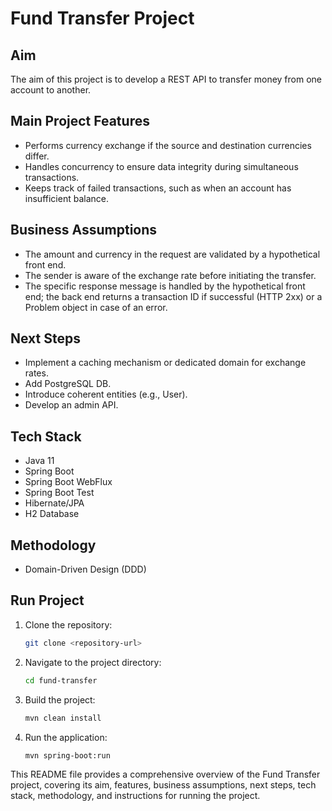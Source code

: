 # Fund Transfer Project

## Aim
The aim of this project is to develop a REST API to transfer money from one account to another.

## Main Project Features
- Performs currency exchange if the source and destination currencies differ.
- Handles concurrency to ensure data integrity during simultaneous transactions.
- Keeps track of failed transactions, such as when an account has insufficient balance.

## Business Assumptions
- The amount and currency in the request are validated by a hypothetical front end.
- The sender is aware of the exchange rate before initiating the transfer.
- The specific response message is handled by the hypothetical front end; the back end returns a transaction ID if successful (HTTP 2xx) or a Problem object in case of an error.

## Next Steps
- Implement a caching mechanism or dedicated domain for exchange rates.
- Add PostgreSQL DB.
- Introduce coherent entities (e.g., User).
- Develop an admin API.

## Tech Stack
- Java 11
- Spring Boot
- Spring Boot WebFlux
- Spring Boot Test
- Hibernate/JPA
- H2 Database

## Methodology
- Domain-Driven Design (DDD)

## Run Project
1. Clone the repository:
    ```sh
    git clone <repository-url>
    ```
2. Navigate to the project directory:
    ```sh
    cd fund-transfer
    ```
3. Build the project:
    ```sh
    mvn clean install
    ```
4. Run the application:
    ```sh
    mvn spring-boot:run
    ```

This README file provides a comprehensive overview of the Fund Transfer project, covering its aim, features, business assumptions, next steps, tech stack, methodology, and instructions for running the project.
